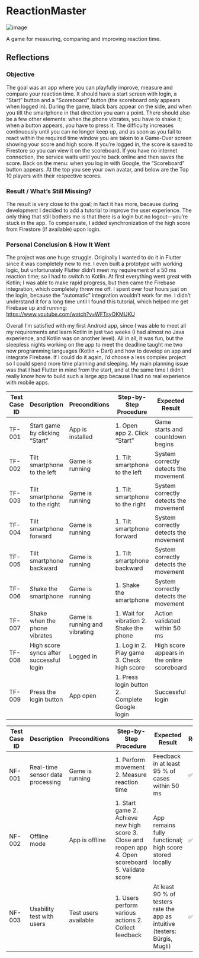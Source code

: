 # ReactionMaster
![image](https://github.com/user-attachments/assets/98e1b274-1889-49a9-89a9-b39788117572)

A game for measuring, comparing and improving reaction time.

## Reflections

### Objective
The goal was an app where you can playfully improve, measure and compare your reaction time. It should have a start screen with login, a “Start” button and a “Scoreboard” button (the scoreboard only appears when logged in). During the game, black bars appear on the side, and when you tilt the smartphone in that direction you earn a point. There should also be a few other elements: when the phone vibrates, you have to shake it; when a button appears, you have to press it. The difficulty increases continuously until you can no longer keep up, and as soon as you fail to react within the required time window you are taken to a Game-Over screen showing your score and high score. If you’re logged in, the score is saved to Firestore so you can view it on the scoreboard. If you have no internet connection, the service waits until you’re back online and then saves the score. Back on the menu: when you log in with Google, the “Scoreboard” button appears. At the top you see your own avatar, and below are the Top 10 players with their respective scores.

### Result / What’s Still Missing?
The result is very close to the goal; in fact it has more, because during development I decided to add a tutorial to improve the user experience. The only thing that still bothers me is that there is a login but no logout—you’re stuck in the app. To compensate, I added synchronization of the high score from Firestore (if available) upon login.

### Personal Conclusion & How It Went
The project was one huge struggle. Originally I wanted to do it in Flutter since it was completely new to me. I even built a prototype with working logic, but unfortunately Flutter didn’t meet my requirement of a 50 ms reaction time; so I had to switch to Kotlin. At first everything went great with Kotlin; I was able to make rapid progress, but then came the Firebase integration, which completely threw me off. I spent over four hours just on the login, because the “automatic” integration wouldn’t work for me. I didn’t understand it for a long time until I found this tutorial, which helped me get Firebase up and running:  
https://www.youtube.com/watch?v=WFTsyOKMUKU

Overall I’m satisfied with my first Android app, since I was able to meet all my requirements and learn Kotlin in just two weeks (I had almost no Java experience, and Kotlin was on another level). All in all, it was fun, but the sleepless nights working on the app to meet the deadline taught me two new programming languages (Kotlin + Dart) and how to develop an app and integrate Firebase. If I could do it again, I’d choose a less complex project so I could spend more time planning and sleeping. My main planning issue was that I had Flutter in mind from the start, and at the same time I didn’t really know how to build such a large app because I had no real experience with mobile apps.

| Test Case ID | Description                                    | Preconditions   | Step-by-Step Procedure                     | Expected Result                                                  | Result |
| ------------ | ---------------------------------------------- | --------------- | ------------------------------------------ | ---------------------------------------------------------------- | ------ |
| TF-001       | Start game by clicking “Start”                 | App is installed| 1. Open app  2. Click “Start”              | Game starts and countdown begins                                 | ✅     |
| TF-002       | Tilt smartphone to the left                    | Game is running | 1. Tilt smartphone to the left             | System correctly detects the movement                            | ✅     |
| TF-003       | Tilt smartphone to the right                   | Game is running | 1. Tilt smartphone to the right            | System correctly detects the movement                            | ✅     |
| TF-004       | Tilt smartphone forward                        | Game is running | 1. Tilt smartphone forward                 | System correctly detects the movement                            | ✅     |
| TF-005       | Tilt smartphone backward                       | Game is running | 1. Tilt smartphone backward                | System correctly detects the movement                            | ✅     |
| TF-006       | Shake the smartphone                           | Game is running | 1. Shake the smartphone                    | System correctly detects the movement                            | ✅     |
| TF-007       | Shake when the phone vibrates                  | Game is running and vibrating | 1. Wait for vibration  2. Shake the phone | Action validated within 50 ms                                     | ✅     |
| TF-008       | High score syncs after successful login        | Logged in       | 1. Log in  2. Play game  3. Check high score | High score appears in the online scoreboard                       | ✅     |
| TF-009       | Press the login button                         | App open        | 1. Press login button  2. Complete Google login | Successful login                                               | ✅     |

| Test Case ID | Description                                    | Preconditions       | Step-by-Step Procedure                              | Expected Result                                                                 | Result |
| ------------ | ---------------------------------------------- | ------------------- | --------------------------------------------------- | ------------------------------------------------------------------------------- | ------ |
| NF-001       | Real-time sensor data processing               | Game is running     | 1. Perform movement  2. Measure reaction time       | Feedback in at least 95 % of cases within 50 ms                                 | ✅     |
| NF-002       | Offline mode                                   | App is offline      | 1. Start game  2. Achieve new high score  3. Close and reopen app  4. Open scoreboard  5. Validate score | App remains fully functional; high score stored locally                  | ✅     |
| NF-003       | Usability test with users                      | Test users available| 1. Users perform various actions  2. Collect feedback | At least 90 % of testers rate the app as intuitive (testers: Bürgis, Mugli)    | ✅     |
